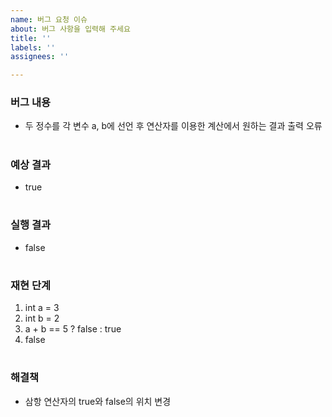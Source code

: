 ```yaml
---
name: 버그 요청 이슈
about: 버그 사항을 입력해 주세요
title: ''
labels: ''
assignees: ''

---
```


### 버그 내용
* 두 정수를 각 변수 a, b에 선언 후 연산자를 이용한 계산에서 원하는 결과 출력 오류

#

### 예상 결과
* true

#

### 실행 결과
* false

#


### 재현 단계
1. int a = 3
2. int b = 2
3. a + b == 5 ? false : true
4. false

#

### 해결책
* 삼항 연산자의 true와 false의 위치 변경

